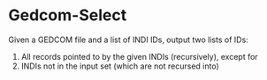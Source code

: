 # Gedcom-Select

Given a GEDCOM file and a list of INDI IDs, output two lists of IDs:

1. All records pointed to by the given INDIs (recursively), except for
2. INDIs not in the input set (which are not recursed into)
